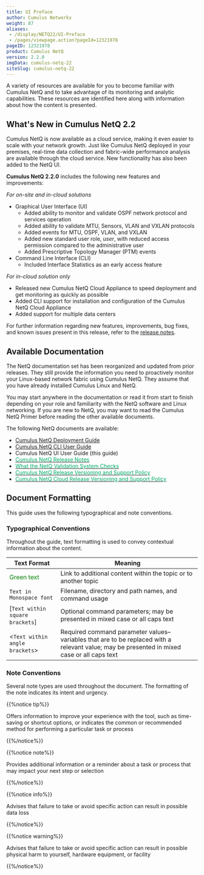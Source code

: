 ```yaml
---
title: UI Preface
author: Cumulus Networks
weight: 87
aliases:
 - /display/NETQ22/UI-Preface
 - /pages/viewpage.action?pageId=12321978
pageID: 12321978
product: Cumulus NetQ
version: 2.2.0
imgData: cumulus-netq-22
siteSlug: cumulus-netq-22
---
```

A variety of resources are available for you to become familiar with
Cumulus NetQ and to take advantage of its monitoring and analytic
capabilities. These resources are identified here along with information
about how the content is presented.

## What's New in Cumulus NetQ 2.2</span>

Cumulus NetQ is now available as a cloud service, making it even easier
to scale with your network growth. Just like Cumulus NetQ deployed in
your premises, real-time data collection and fabric-wide performance
analysis are available through the cloud service. New functionality has
also been added to the NetQ UI.

**Cumulus NetQ 2.2.0** includes the following new features and
improvements:

*For on-site and in-cloud solutions*

  - Graphical User Interface (UI)
      - Added ability to monitor and validate OSPF network protocol and
        services operation
      - Added ability to validate MTU, Sensors, VLAN and VXLAN protocols
      - Added events for MTU, OSPF, VLAN, and VXLAN
      - Added new standard user role, *user*, with reduced access
        permission compared to the administrative user
      - Added Prescriptive Topology Manager (PTM) events
  - Command Line Interface (CLI)
      - Included Interface Statistics as an early access feature

*For in-cloud solution only*

  - Released new Cumulus NetQ Cloud Appliance to speed deployment and
    get monitoring as quickly as possible
  - Added CLI support for installation and configuration of the Cumulus
    NetQ Cloud Appliance
  - Added support for multiple data centers

For further information regarding new
features, improvements, bug fixes, and known issues present in this
release, refer to the [release
notes](https://support.cumulusnetworks.com/hc/en-us/articles/360017779214).

## Available Documentation</span>

The NetQ
documentation set has been reorganized and updated from prior releases.
They still provide the information you need to proactively monitor your
Linux-based network fabric using Cumulus NetQ. They assume that you have
already installed Cumulus Linux and NetQ.

You may
start anywhere in the documentation or read it from start to finish
depending on your role and familiarity with the NetQ software and Linux
networking. If you are
new to NetQ, you may want to read the Cumulus NetQ Primer before reading
the other available documents.

The following NetQ documents are
available:

  - [Cumulus NetQ Deployment Guide](/cumulus-netq/Cumulus-NetQ-Deployment-Guide/)
  - [Cumulus NetQ CLI User Guide](/cumulus-netq/Cumulus-NetQ-CLI-User-Guide/)
  - Cumulus NetQ UI User Guide (this guide)
  - [<span style="color: #00AD69;">Cumulus NetQ Release
    Notes</span>](https://support.cumulusnetworks.com/hc/en-us/articles/360025451374)
  - [<span style="color: #00AD69;">What the NetQ Validation System
    Checks</span>](https://support.cumulusnetworks.com/hc/en-us/articles/360021961394)
  - [<span style="color: #00AD69;">Cumulus NetQ Release Versioning and Support
    Policy</span>](https://support.cumulusnetworks.com/hc/en-us/articles/360020782534)
  - [<span style="color: #00AD69;">Cumulus NetQ Cloud Release Versioning and Support
    Policy</span>](https://support.cumulusnetworks.com/hc/en-us/articles/360024807054)

## Document Formatting</span>

This guide uses the following typographical and note conventions.

### Typographical Conventions</span>

Throughout the guide, text formatting is
used to convey contextual information about the content.

| **Text Format**                   | **Meaning**                                                                                                                                |
| ------------------------------------------------------------------------ | --------------------------------------------------------------------------------------------------------------------------------------------------------------------------------- |
| <span style="color: #008000;"> Green text </span>                        | Link to additional content within the topic or to another topic                                                                                                                   |
| `Text in Monospace font`                                                 |  Filename, directory and path names, and command usage                                                                                      |
| \[`Text within square brackets`\] | Optional command parameters; may be presented in mixed case or all caps text                                                              |
| \<`Text within angle brackets`\> | Required command parameter values–variables that are to be replaced with a relevant value; may be presented in mixed case or all caps text |

### Note Conventions </span>

Several note types are used throughout
the document. The formatting of the note indicates its intent and
urgency.

{{%notice tip%}}

Offers information to improve your
experience with the tool, such as time-saving or shortcut options, or indicates the common or
recommended method for performing a particular task or process

{{%/notice%}}

{{%notice note%}}

Provides additional information or a reminder about a task or process
that may impact your next step or selection

{{%/notice%}}

{{%notice info%}}

Advises that failure to take or avoid specific action can result in
possible data loss

{{%/notice%}}

{{%notice warning%}}

Advises that failure to take or avoid specific action can result in
possible physical harm to yourself, hardware equipment, or facility

{{%/notice%}}

<article id="html-search-results" class="ht-content" style="display: none;">

</article>

<footer id="ht-footer">

</footer>
